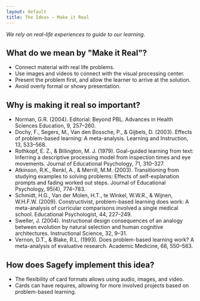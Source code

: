 ```yaml
---
layout: default
title: The Ideas – Make it Real
---
```


_We rely on real-life experiences to guide to our learning._

What do we mean by "Make it Real"?
-------------------------------------

- Connect material with real life problems.
- Use images and videos to connect with the visual processing center.
- Present the problem first, and allow the learner to arrive at the solution.
- Avoid overly formal or showy presentation.

Why is making it real so important?
--------------------------------------

- Norman, G.R. (2004). Editorial: Beyond PBL. Advances in Health Sciences Education, 9, 257–260.
- Dochy, F., Segers, M., Van den Bossche, P., & Gijbels, D. (2003). Effects of problem-based learning: A meta-analysis. Learning and Instruction, 13, 533–568.
- Rothkopf, E. Z., & Billington, M. J. (1979). Goal-guided learning from text: Inferring a descriptive processing model from inspection times and eye movements. Journal of Educational Psychology, 71, 310–327.
- Atkinson, R.K., Renkl, A., & Merrill, M.M. (2003). Transitioning from studying examples to solving problems: Effects of self-explanation prompts and fading worked out steps. Journal of Educational Psychology, 95(4), 774–783.
- Schmidt, H.G., Van der Molen, H.T., te Winkel, W.W.R., & Wijnen, W.H.F.W. (2009). Constructivist, problem-based learning does work: A meta-analysis of curricular comparisons involved a single medical school. Educational Psychologist, 44, 227–249.
- Sweller, J. (2004). Instructional design consequences of an analogy between evolution by natural selection and human cognitive architectures. Instructional Science, 32, 9–31.
- Vernon, D.T., & Blake, R.L. (1993). Does problem-based learning work? A meta-analysis of evaluative research. Academic Medicine, 68, 550–563.

How does Sagefy implement this idea?
------------------------------------

- The flexibility of card formats allows using audio, images, and video.
- Cards can have requires, allowing for more involved projects based on problem-based learning.
